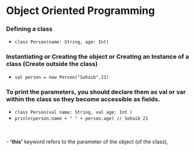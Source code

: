 # Object Oriented Programming 

### Defining a class
- ```class Person(name: String, age: Int)```

### Instantiating or Creating the object or Creating an Instance of a class (Create outside the class)
- ```val person = new Person("Sohaib",21)```

### To print the parameters, you should declare them as val or var within the class so they become accessible as fields.
- ```class Person(val name: String, val age: Int )```
- ```prinln(person.name + " " + person.age) // Sohaib 21```
<br>
<br>
- <b>'this'</b> keyword refers to the parameter of the object (of the class),